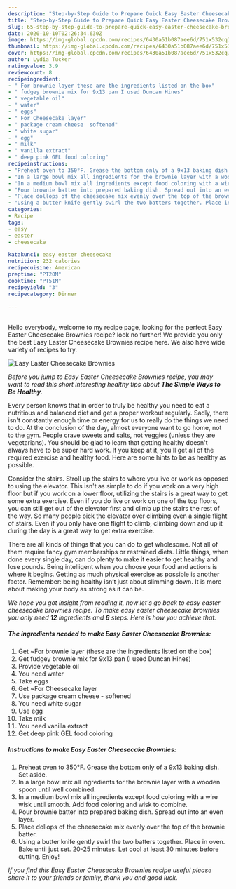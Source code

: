 ```yaml
---
description: "Step-by-Step Guide to Prepare Quick Easy Easter Cheesecake Brownies"
title: "Step-by-Step Guide to Prepare Quick Easy Easter Cheesecake Brownies"
slug: 65-step-by-step-guide-to-prepare-quick-easy-easter-cheesecake-brownies
date: 2020-10-10T02:26:34.630Z
image: https://img-global.cpcdn.com/recipes/6430a51b087aee6d/751x532cq70/easy-easter-cheesecake-brownies-recipe-main-photo.jpg
thumbnail: https://img-global.cpcdn.com/recipes/6430a51b087aee6d/751x532cq70/easy-easter-cheesecake-brownies-recipe-main-photo.jpg
cover: https://img-global.cpcdn.com/recipes/6430a51b087aee6d/751x532cq70/easy-easter-cheesecake-brownies-recipe-main-photo.jpg
author: Lydia Tucker
ratingvalue: 3.9
reviewcount: 8
recipeingredient:
- " For brownie layer these are the ingredients listed on the box"
- " fudgey brownie mix for 9x13 pan I used Duncan Hines"
- " vegetable oil"
- " water"
- " eggs"
- " For Cheesecake layer"
- " package cream cheese  softened"
- " white sugar"
- " egg"
- " milk"
- " vanilla extract"
- " deep pink GEL food coloring"
recipeinstructions:
- "Preheat oven to 350°F. Grease the bottom only of a 9x13 baking dish. Set aside."
- "In a large bowl mix all ingredients for the brownie layer with a wooden spoon until well combined."
- "In a medium bowl mix all ingredients except food coloring with a wire wisk until smooth. Add food coloring and wisk to combine."
- "Pour brownie batter into prepared baking dish. Spread out into an even layer."
- "Place dollops of the cheesecake mix evenly over the top of the brownie batter."
- "Using a butter knife gently swirl the two batters together. Place in oven. Bake until just set. 20-25 minutes. Let cool at least 30 minutes before cutting. Enjoy!"
categories:
- Recipe
tags:
- easy
- easter
- cheesecake

katakunci: easy easter cheesecake 
nutrition: 232 calories
recipecuisine: American
preptime: "PT20M"
cooktime: "PT51M"
recipeyield: "3"
recipecategory: Dinner

---
```

<br>
Hello everybody, welcome to my recipe page, looking for the perfect Easy Easter Cheesecake Brownies recipe? look no further! We provide you only the best Easy Easter Cheesecake Brownies recipe here. We also have wide variety of recipes to try.
<br>


![Easy Easter Cheesecake Brownies](https://img-global.cpcdn.com/recipes/6430a51b087aee6d/751x532cq70/easy-easter-cheesecake-brownies-recipe-main-photo.jpg)

<i>Before you jump to Easy Easter Cheesecake Brownies recipe, you may want to read this short interesting healthy tips about <strong>The Simple Ways to Be Healthy</strong>.</i>

Every person knows that in order to truly be healthy you need to eat a nutritious and balanced diet and get a proper workout regularly. Sadly, there isn't constantly enough time or energy for us to really do the things we need to do. At the conclusion of the day, almost everyone want to go home, not to the gym. People crave sweets and salts, not veggies (unless they are vegetarians). You should be glad to learn that getting healthy doesn't always have to be super hard work. If you keep at it, you'll get all of the required exercise and healthy food. Here are some hints to be as healthy as possible.

Consider the stairs. Stroll up the stairs to where you live or work as opposed to using the elevator. This isn't as simple to do if you work on a very high floor but if you work on a lower floor, utilizing the stairs is a great way to get some extra exercise. Even if you do live or work on one of the top floors, you can still get out of the elevator first and climb up the stairs the rest of the way. So many people pick the elevator over climbing even a single flight of stairs. Even if you only have one flight to climb, climbing down and up it during the day is a great way to get extra exercise. 

There are all kinds of things that you can do to get wholesome. Not all of them require fancy gym memberships or restrained diets. Little things, when done every single day, can do plenty to make it easier to get healthy and lose pounds. Being intelligent when you choose your food and actions is where it begins. Getting as much physical exercise as possible is another factor. Remember: being healthy isn’t just about slimming down. It is more about making your body as strong as it can be. 


<i>We hope you got insight from reading it, now let's go back to easy easter cheesecake brownies recipe. To make easy easter cheesecake brownies you only need <strong>12</strong> ingredients and <strong>6</strong> steps. Here is how you achieve that.
</i>

##### The ingredients needed to make Easy Easter Cheesecake Brownies:

1. Get  ~For brownie layer (these are the ingredients listed on the box)
1. Get  fudgey brownie mix for 9x13 pan (I used Duncan Hines)
1. Provide  vegetable oil
1. You need  water
1. Take  eggs
1. Get  ~For Cheesecake layer
1. Use  package cream cheese - softened
1. You need  white sugar
1. Use  egg
1. Take  milk
1. You need  vanilla extract
1. Get  deep pink GEL food coloring


##### Instructions to make Easy Easter Cheesecake Brownies:

1. Preheat oven to 350°F. Grease the bottom only of a 9x13 baking dish. Set aside.
1. In a large bowl mix all ingredients for the brownie layer with a wooden spoon until well combined.
1. In a medium bowl mix all ingredients except food coloring with a wire wisk until smooth. Add food coloring and wisk to combine.
1. Pour brownie batter into prepared baking dish. Spread out into an even layer.
1. Place dollops of the cheesecake mix evenly over the top of the brownie batter.
1. Using a butter knife gently swirl the two batters together. Place in oven. Bake until just set. 20-25 minutes. Let cool at least 30 minutes before cutting. Enjoy!


<i>If you find this Easy Easter Cheesecake Brownies recipe useful please share it to your friends or family, thank you and good luck.</i>
